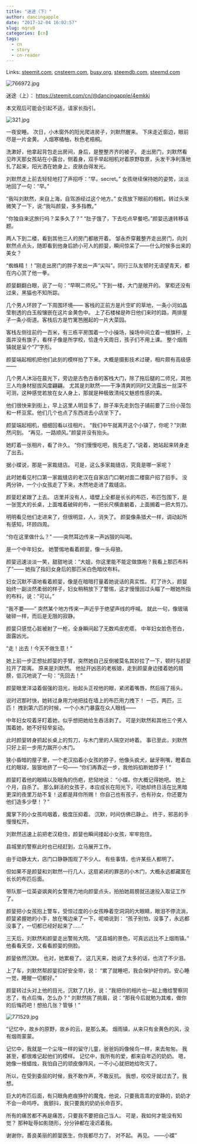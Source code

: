 ```yaml
---
title: "迷途（下）"
author: dancingapple
date: "2017-12-04 16:02:57"
slug: mqru9
categories: [cn]
tags: 
  - cn
  - story
  - cn-reader
---
```


Links: [steemit.com](https://steemit.com/cn/@dancingapple/mqru9), [cnsteem.com](https://cnsteem.com/cn/@dancingapple/mqru9), [busy.org](https://busy.org/cn/@dancingapple/mqru9), [steemdb.com](https://steemdb.com/cn/@dancingapple/mqru9), [steemd.com](https://steemd.com/cn/@dancingapple/mqru9)

![766972.jpg](https://steemitimages.com/DQmfGsMZmagPPCLzi2t3WFXTvntRug2ZkqHHGpTGntPAZou/766972.jpg)

迷途（上）：  https://steemit.com/cn/@dancingapple/4emkki

本文观后可能会引起不适，请家长指引。


![321.jpg](https://steemitimages.com/DQmPk2UDhAfHXkNmPsx4szNupgM5QrC2rtHTDQpzHZoVirC/321.jpg)


一夜安睡。
次日，小木窗外的阳光爬进房子，刘默然醒来。
下床走近窗边，眼前尽是一片金黄。
人烟寒橘柚，秋色老梧桐。

洗漱好，他拿起背包走出房间，身后，是整整齐齐的被子。
走出房门，刘默然看见昨天那女孩站在小露台，侧着身，双手举起相机对着原野取景，头发干净利落地扎了起来，阳光洒在她身上，皮肤白得发光。

刘默然走上前去轻轻地打了声招呼：“早，secret。”
女孩继续保持她的姿势，淡淡地回了一句：“早。”

“我叫刘默然，来自上海，自驾游经过这个地方。”
女孩放下眼前的相机，转过头来微笑了一下，说:“我叫颜婓，多多指教。”

“你独自来这旅行吗？呆多久了？”
“肚子饿了，下去吃点早餐吧。”颜婓迅速转移话题。

两人下到二楼，看到其他三人的房门都敞开着。
邹永乔穿戴整齐走出房门，向刘默然点点头，随即看到他身后娇小可人的颜婓，瞬间惊呆了——什么时候多出来的美女？

“蜘蛛精！！”刚走出房门的胖子发出一声“尖叫”。同行三队友顿时无语望青天，都在内心赏了他一拳。

颜婓翻翻白眼，说了一句：“早啊二师兄。”
下到一楼，大门是敞开的。
掌柜还没有过来，黑猫也不知所踪。

几个男人环顾了一下周围环境——
客栈的正前方是片空旷的草地，一条小河如晶莹剔透的白玉般镶嵌在这片金黄色中。
上了石楼梯是昨日他们来时的路，两排屋子一条小街道。客栈后方是竹篱笆圈起的一片大菜园。

客栈左侧往前约一百米，有三栋平房围着一个小操场，操场中间立着一根旗杆，上面并没有旗子，看样子像是所学校，恰逢今天周日，孩子们不用上课。
整个烟雨镇就是呈个“7”字形。

颜婓端起相机把他们此刻的模样拍了下来。大概是摄影技术过硬，相片颇有高级感——

几个男人沐浴在晨光下，旁边是古色古香的客栈大门，除了拖后腿的二师兄，其他三人均身材挺拔风度翩翩。
尤其是刘默然——干净清爽的同时又流露出一丝深不可测，这种感觉若放在女人身上，那就是种极致清纯又魅惑性感的美。

他们很快来到街上，早上这里人明显多了，胖子率先走到包子铺前要了三份小笼包和一杯豆浆。他们几个也点了东西进去小店坐下了。

颜婓端起相机，细细回看以往相片。
“我们中午就离开这个小镇了，你呢？”刘默然问到。
“再见，一路顺风。”颜婓并没有抬头。

她盯着一张相片，看了许久。
“你们慢慢吃吧，我先走了。”说着，她站起来转身走了出去。

据小蝶说，那是一家裁缝店。
可是，这么多家裁缝店，究竟是哪一家呢？

此时她看见村口第一家裁缝店的老汉在自家店门口朝对面二楼窗户招了招手。
没两分钟，一个小女孩走了下来，木然地走进了裁缝店。

颜婓赶紧跟了上去。
店里并没有人，墙壁上全都是长长的布匹，布匹包围下，是一张宽大的长桌，上面堆着破碎的布，一把长尺横直躺着，上面搁着一把大剪刀。

明明看见他们走进来了，但很明显，人，消失了。
颜婓像条猎犬一样，调动起所有感知，环顾四周。

“你在这里做什么？”
——突然耳边传来一声凶狠的叫喝。

是一个中年妇女。
她警惕地看着颜婓，像一头母狼。

颜婓迅速淡淡一笑，甜甜地说：“大姐，你这里能不能定做旗袍？我看上那匹布料了”——
她指了指妇女身后的那匹米白色暗纹布料。

妇女沉默不语地看着颜婓，像是在暗暗打量着她说话的真实性。
盯了许久，颜婓始终一副淡然柔弱的样子，妇女稍稍放下了警惕，这才慢慢回过头瞄了一眼她所指的布料，说：“可以。”

“我不要——”
突然某个地方传来一声近乎于绝望声线的呼喊。
就此一句，像玻璃破碎一样，而后是无限的寂静。

颜婓只感觉心脏被射了一枪，全身瞬间起了无数鸡皮疙瘩。
中年妇女脸色苍白，面露凶光。

“走！出去！今天不做生意！”

她上前一步正想扯颜婓的手臂，突然她自己反倒被莫名其妙拉了一下，顿时与颜婓拉开了距离。
原来是刘默然。
他扯开凶恶的老板娘，走到颜婓身边搂着她的肩膀，低沉地说了一句：“先回去！”

颜婓眼里洋溢着倔强的泪光，抬起头正视他的眼，紧闭着嘴唇，然后摇了摇头。

说时迟那时快，她转过身用力地把挂在墙上的布匹用力拽下！
一匹，两匹，三匹！
拽到第六匹的时候，一个小木门暴露在众人眼线——

中年妇女咬着牙盯着她，似乎想把她给生吞活剥了。
可是刘默然和其他三个男人围着她，她不好轻举妄动。

此时颜婓转身抓起长桌上的剪刀，与木门里的人隔空对峙着。
事已至此，刘默然只好上前一步用力踹开小木门。

狭小昏暗的屋子里，一个老汉掐着小女孩的脖子，他像头疯犬，龇牙咧嘴，瞪着血红的眼球，狠狠地挤了一句——
“你们再靠近一步，我他妈掐断她脖子！”

颜婓盯着他的眼睛以及眼角的伤疤，悲恸地说：
“小蝶，你大概记得她吧。
她上个月，自杀了。
那么鲜活的女孩子，本应成长在阳光下，可她却终日活在比黑暗更深的夜里万劫不复！这都是拜你所赐！
你自己也有孩子，也有孙女，你还要为他们造多少孽！？”

魔掌下的小女孩呜咽着，极度压抑着。
沉默，时间仿佛已静止。
终于，邪恶的手慢慢松开。

刘默然迅速上前把老汉稳住，颜婓也瞬间搂起小女孩，牢牢抱住。

县城里的警察此时也已经赶到，立马展开工作。

由于动静太大，店门口静静围观了不少人。
有些事情，也许某些人都明了。

但如果不是颜婓和刘默然一行几人，这扇紧闭的罪恶的小木门，大概永远都藏匿在长长的布匹后面。

带队那一位英姿飒爽的女警用力地向颜婓点头，拍拍她肩膀就迅速投入取证工作了。

颜婓把小女孩抱上警车，受惊过度的小女孩睁着空洞洞的大眼睛，眼泪不停流淌，颜婓紧握她的小手，放在嘴边亲了一下，呢喃说到：
“孩子别怕，没事了，永远都没事了，一切都已经好起来了……”

三天后，刘默然和颜婓走出警局大院。
“这县城的景色，可真远远比不上烟雨镇。”
他看看天空，又看看颜婓的侧脸。

颜婓依然沉默。
也对，她累极了。
这几天来，她说了太多的话，也流了不少泪。

上了车，刘默然帮颜婓扣好安全带，说：
“累了就睡吧，我会保护好你的。安心睡一觉，睡醒一切都好。”

颜婓转过头对上他的目光，沉默了几秒，说：“我把你的相片也一起上缴给警察同志了，有点后悔，怎么办？”
刘默然挑了挑眉，说：“那我今后就勉为其难，做你的后悔药吧！想拍几张？管够！”

![771529.jpg](https://steemitimages.com/DQmU8w1TUWdHM8pkGXHtuLsQnVy6b1gydrJ6hMNwjqFaC6o/771529.jpg)


“记忆中，故乡的原野，故乡的云，是那么美。
烟雨镇，从来只有金黄色的风，没有烟雨蒙蒙。

记忆中，我就是一个尘埃一样的留守儿童，爸爸妈妈像候鸟一样，来去匆匆。
我甚至，都很难记起他们的模样。
记忆中，我所有的爱，都来自年迈的奶奶。
嗯，她像一根蜡烛，我怕自己的顽皮像阵风，一不小心就把她给吹灭了。

所以，在受到委屈的时候，我不敢作声，不敢反抗。
我想，咬咬牙就过去了。我想。

巨大的布匹后面，有只眼角疤痕狰狞的魔鬼，他说，只要我乖乖的安静的，奶奶才不会一命呜呼。
我颤抖，我只要我的奶奶长命百岁。

所有的痛苦都不再是痛苦，只要我不要把自己当人。
可是，我如何才能没有知觉？
那种耻辱如影随形，分分钟都在凌迟着我。

谢谢你，善良美丽的颜婓医生，你我都尽力了。
对不起。
再见。
——小蝶”
